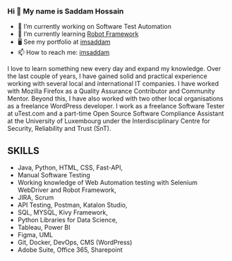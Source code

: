 ### Hi 👋 My name is Saddam Hossain

<!--
**imsaddam/imsaddam** is a ✨ _special_ ✨ repository because its `README.md` (this file) appears on your GitHub profile.

==============================

Trainee Software Test Engineer
--------------------
<!--## Software QA | Manual & Automation Testing | Python Developer | Entrepreneur-->

- 🔭 I’m currently working on Software Test Automation
- 🌱 I’m currently learning [Robot Framework](https://robotframework.org)
- 🖥️ See my portfolio at [imsaddam](https://imsaddam.com/?page_id=372)
- 📫 How to reach me: [imsaddam](https://www.linkedin.com/in/imsaddam/)


I love to learn something new every day and expand my knowledge. Over the last couple of years, I have gained solid and practical experience working with several local and international IT companies. I have worked with Mozilla Firefox as a Quality Assurance Contributor and Community Mentor. Beyond this, I have also worked with two other local organisations as a freelance WordPress developer. I work as a freelance Software Tester at uTest.com and a part-time Open Source Software Compliance Assistant at the University of Luxembourg under the Interdisciplinary Centre for Security, Reliability and Trust (SnT).

## SKILLS
- Java, Python, HTML, CSS, Fast-API,
- Manual Software Testing
- Working knowledge of Web Automation testing with Selenium WebDriver and Robot Framework,
- JIRA, Scrum
- API Testing, Postman, Katalon Studio,
- SQL, MYSQL, Kivy Framework,
- Python Libraries for Data Science,
- Tableau, Power BI
- Figma, UML
- Git, Docker, DevOps, CMS (WordPress)
- Adobe Suite, Office 365, Sharepoint
